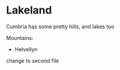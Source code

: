 Lakeland  
========   
  
Cumbria has some pretty hills, and lakes too

Mountains:
* Helvellyn

change to second file
